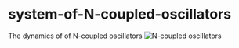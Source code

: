 # system-of-N-coupled-oscillators
The dynamics of of N-coupled oscillators
![N-coupled oscillators](blob:https://ru.videotogiflab.com/2d6c76c8-9b13-4179-9406-f904c9040122)
